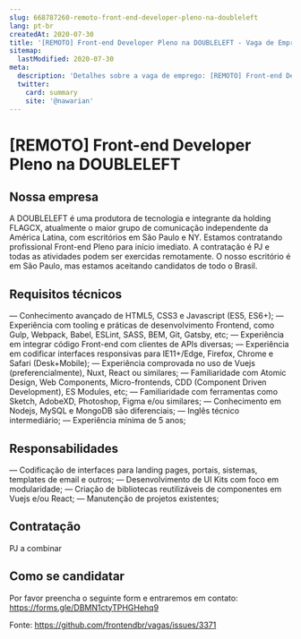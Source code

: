 ```yaml
---
slug: 668787260-remoto-front-end-developer-pleno-na-doubleleft
lang: pt-br
createdAt: 2020-07-30
title: '[REMOTO] Front-end Developer Pleno na DOUBLELEFT - Vaga de Emprego'
sitemap:
  lastModified: 2020-07-30
meta:
  description: 'Detalhes sobre a vaga de emprego: [REMOTO] Front-end Developer Pleno na DOUBLELEFT'
  twitter:
    card: summary
    site: '@nawarian'
---
```


# [REMOTO] Front-end Developer Pleno na DOUBLELEFT

## Nossa empresa

A DOUBLELEFT é uma produtora de tecnologia e integrante da holding FLAGCX, atualmente o maior grupo de comunicação independente da América Latina, com escritórios em São Paulo e NY. Estamos contratando profissional Front-end Pleno para início imediato. A contratação é PJ e todas as atividades podem ser exercidas remotamente. O nosso escritório é em São Paulo, mas estamos aceitando candidatos de todo o Brasil.

## Requisitos técnicos

— Conhecimento avançado de HTML5, CSS3 e Javascript (ES5, ES6+);
— Experiência com tooling e práticas de desenvolvimento Frontend, como Gulp, Webpack, Babel, ESLint, SASS, BEM, Git, Gatsby, etc;
— Experiência em integrar código Front-end com clientes de APIs diversas;
— Experiência em codificar interfaces responsivas para IE11+/Edge, Firefox, Chrome e Safari (Desk+Mobile);
— Experiência comprovada no uso de Vuejs (preferencialmente), Nuxt, React ou similares;
— Familiaridade com Atomic Design, Web Components, Micro-frontends, CDD (Component Driven Development), ES Modules, etc;
— Familiaridade com ferramentas como Sketch, AdobeXD, Photoshop, Figma e/ou similares;
— Conhecimento em Nodejs, MySQL e MongoDB são diferenciais;
— Inglês técnico intermediário;
— Experiência mínima de 5 anos;

## Responsabilidades

— Codificação de interfaces para landing pages, portais, sistemas, templates de email e outros;
— Desenvolvimento de UI Kits com foco em modularidade;
— Criação de bibliotecas reutilizáveis de componentes em Vuejs e/ou React;
— Manutenção de projetos existentes;

## Contratação

PJ a combinar

## Como se candidatar
Por favor preencha o seguinte form e entraremos em contato: https://forms.gle/DBMN1ctyTPHGHehq9




Fonte: https://github.com/frontendbr/vagas/issues/3371
